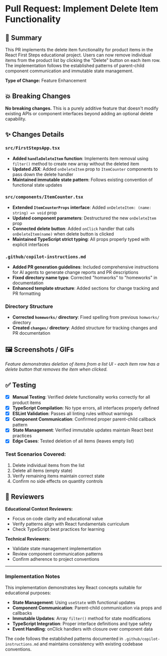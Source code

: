 # Pull Request: Implement Delete Item Functionality

## 📝 Summary

This PR implements the delete item functionality for product items in the React First Steps educational project. Users can now remove individual items from the product list by clicking the "Delete" button on each item row. The implementation follows the established patterns of parent-child component communication and immutable state management.

**Type of Change:** Feature Enhancement

## 💥 Breaking Changes

**No breaking changes.** This is a purely additive feature that doesn't modify existing APIs or component interfaces beyond adding an optional delete capability.

## ✨ Changes Details

### `src/FirstStepsApp.tsx`

- **Added `handleDeleteItem` function**: Implements item removal using `filter()` method to create new array without the deleted item
- **Updated JSX**: Added `onDeleteItem` prop to `ItemCounter` components to pass down the delete handler
- **Maintained immutable state pattern**: Follows existing convention of functional state updates

### `src/components/ItemCounter.tsx`

- **Extended `ItemCounterProps` interface**: Added `onDeleteItem: (name: string) => void` prop
- **Updated component parameters**: Destructured the new `onDeleteItem` prop
- **Connected delete button**: Added `onClick` handler that calls `onDeleteItem(name)` when delete button is clicked
- **Maintained TypeScript strict typing**: All props properly typed with explicit interfaces

### `.github/copilot-instructions.md`

- **Added PR generation guidelines**: Included comprehensive instructions for AI agents to generate change reports and PR descriptions
- **Fixed directory name typo**: Corrected "homworks" to "homeworks" in documentation
- **Enhanced template structure**: Added sections for change tracking and PR formatting

### Directory Structure

- **Corrected `homeworks/` directory**: Fixed spelling from previous `homworks/` directory
- **Created `changes/` directory**: Added structure for tracking changes and PR documentation

## 🖼️ Screenshots / GIFs

_Feature demonstrates deletion of items from a list UI - each item row has a delete button that removes the item when clicked._

## ✅ Testing

- [x] **Manual Testing**: Verified delete functionality works correctly for all product items
- [x] **TypeScript Compilation**: No type errors, all interfaces properly defined
- [x] **ESLint Validation**: Passes all linting rules without warnings
- [x] **Component Communication**: Confirmed proper parent-child callback pattern
- [x] **State Management**: Verified immutable updates maintain React best practices
- [x] **Edge Cases**: Tested deletion of all items (leaves empty list)

### Test Scenarios Covered:

1. Delete individual items from the list
2. Delete all items (empty state)
3. Verify remaining items maintain correct state
4. Confirm no side effects on quantity controls

## 👀 Reviewers

**Educational Context Reviewers:**

- Focus on code clarity and educational value
- Verify patterns align with React fundamentals curriculum
- Check TypeScript best practices for learning

**Technical Reviewers:**

- Validate state management implementation
- Review component communication patterns
- Confirm adherence to project conventions

---

### Implementation Notes

This implementation demonstrates key React concepts suitable for educational purposes:

- **State Management**: Using `useState` with functional updates
- **Component Communication**: Parent-child communication via props and callbacks
- **Immutable Updates**: Array `filter()` method for state modifications
- **TypeScript Integration**: Proper interface definitions and type safety
- **Event Handling**: onClick handlers with closure over component data

The code follows the established patterns documented in `.github/copilot-instructions.md` and maintains consistency with existing codebase conventions.
